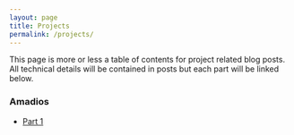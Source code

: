 ```yaml
---
layout: page
title: Projects
permalink: /projects/
---
```


This page is more or less a table of contents for project related blog posts. All technical details will be contained in posts but each part will be linked below.

### Amadios
- [Part 1]()
